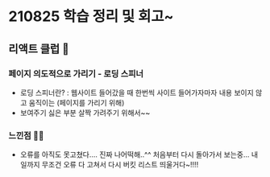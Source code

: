 # 210825 학습 정리 및 회고~

## 리액트 클럽 👵

### 페이지 의도적으로 가리기 - 로딩 스피너
- 로딩 스피너란? : 웹사이트 들어갔을 때 한번씩 사이트 들어가자마자 내용 보이지 않고 움직이는 (페이지를 가리기 위해)
- 보여주기 싫은 부분 살짝 가려주기 위해서~~

### 느낀점 💁‍♀️
- 오류를 아직도 못고쳤다.... 진짜 나어떡해..^^ 처음부터 다시 돌아가서 보는중...
내일까지 무조건 오류 다 고쳐서 다시 버킷 리스트 띄울거다~!!!!